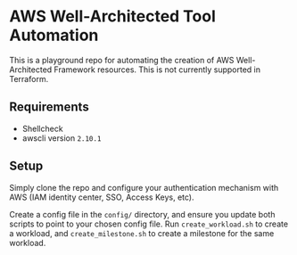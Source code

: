 # AWS Well-Architected Tool Automation
This is a playground repo for automating the creation of AWS Well-Architected Framework resources. This is not currently supported in Terraform.

## Requirements
* Shellcheck
* awscli version `2.10.1`

## Setup
Simply clone the repo and configure your authentication mechanism with AWS (IAM identity center, SSO, Access Keys, etc). 

Create a config file in the `config/` directory, and ensure you update both scripts to point to your chosen config file. Run `create_workload.sh` to create a workload, and `create_milestone.sh` to create a milestone for the same workload.